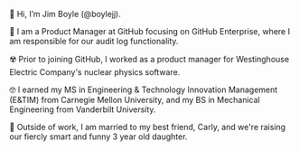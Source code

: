 👋 Hi, I’m Jim Boyle (@boylejj). 

🏢 I am a Product Manager at GitHub focusing on GitHub Enterprise, where I am responsible for our audit log functionality.

☢️ Prior to joining GitHub, I worked as a product manager for Westinghouse Electric Company's nuclear physics software.

🤓 I earned my MS in Engineering & Technology Innovation Management (E&TIM) from Carnegie Mellon University, and my BS in Mechanical Engineering from Vanderbilt University.

🏡 Outside of work, I am married to my best friend, Carly, and we're raising our fiercly smart and funny 3 year old daughter.


<!---
boylejj/boylejj is a ✨ special ✨ repository because its `README.md` (this file) appears on your GitHub profile.
You can click the Preview link to take a look at your changes.
--->
